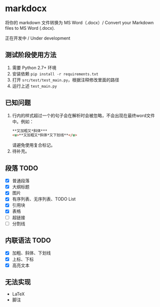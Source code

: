 # markdocx

将你的 markdown 文件转换为 MS Word（.docx）/ Convert your Markdown files to MS Word (.docx).

正在开发中 / Under development

## 测试阶段使用方法 

1. 需要 Python 2.7+ 环境
2. 安装依赖 `pip install -r requirements.txt`
3. 打开 `src/test/test_main.py`，根据注释修改里面的路径
4. 运行上述 `test_main.py` 

## 已知问题

1. 行内的样式超过一个的句子会在解析时会被忽略，不会出现在最终word文件中。例如：
    ```markdown
    **又加粗又*斜体***
    <u>**又加粗又*斜体*又下划线**</u>
    ```
    请避免使用复合标记。
2. 待补充。

## 段落 TODO 
- [x] 普通段落
- [x] 大纲标题
- [x] 图片
- [x] 有序列表、无序列表、TODO List
- [x] 引用块
- [x] 表格
- [ ] 超链接
- [ ] 分割线

## 内联语法 TODO 

- [x] 加粗、斜体、下划线
- [x] 上标、下标
- [x] 高亮文本

## 无法实现
- LaTeX
- 脚注

